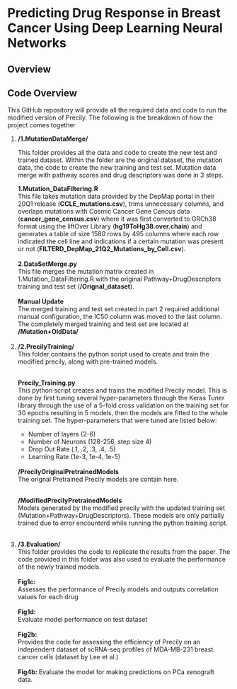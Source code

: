 # Predicting Drug Response in Breast Cancer Using Deep Learning Neural Networks

<h2>Overview</h2>
<h2>Code Overview</h2>
<p>This GitHub repository will provide all the required data and code to run the modified version of Precily. The following is the breakdown of how the project comes together</p>
<ol>
  <li><b>/1.MutationDataMerge/</b></li>
  <p>This folder provides all the data and code to create the new test and trained dataset. Within the folder are the original dataset, the mutation data, the code to create the new training and test set. Mutation data merge with pathway scores and drug descriptors was done in 3 steps. <br> </p>
  <b>1.Mutation_DataFiltering.R</b> <br>
  This file takes mutation data provided by the DepMap portal in their 20Q1 release (<b>CCLE_mutations.csv</b>), trims unnecessary columns, and overlaps mutations with Cosmic Cancer Gene Cencus data (<b>cancer_gene_census.csv</b>) where it was first converted to GRCh38 format using the liftOver Library (<b>hg19ToHg38.over.chain</b>) and generates a table of size 1580 rows by 495 columns where each row indicated the cell line and indications if a certain mutation was present or not (<b>FILTERD_DepMap_21Q2_Mutations_by_Cell.csv</b>). <br><br>
  <b>2.DataSetMerge.py</b><br>
  This file merges the mutation matrix created in 1.Mutation_DataFiltering.R with the original Pathway+DrugDescriptors   
  training and test set (<b>/Orignal_dataset</b>). <br><br>
  <b>Manual Update</b><br>
  The merged training and test set created in part 2 required additional manual configuration, the IC50 column was moved to   
  the last column. The completely merged training and test set are located at <b>/Mutation+OldData/</b>
  <br><br>
  <li><b>/2.PrecilyTraining/</b></li>
  This folder contains the python script used to create and train the modified precily, along with pre-trained models.<br><br>
  
  <b>Precily_Training.py</b> <br>
  This python script creates and trains the modified Precily model. This is done by first tuning several hyper-parameters through the Keras Tuner library through the use of a 
  5-fold cross validation on the training set for 30 epochs resulting in 5 models, then the models are fitted to the whole training set. The hyper-parameters that were tuned 
  are listed below:
  <ul>
    <li>Number of layers (2-6)</li>
    <li>Number of Neurons (128-256, step size 4)</li>
    <li>Drop Out Rate (.1, .2, .3, .4, .5)</li>
   <li>Learning Rate (1e-3, 1e-4, 1e-5)</li>
  </ul> <br>
  <b>/PrecilyOriginalPretrainedModels</b><br>
  The orignal Pretrained Precily models are contain here.<br><br>

  <b>/ModifiedPrecilyPretrainedModels</b><br>
  Models generated by the modified precily with the updated training set (Mutation+Pathway+DrugDescriptors). These models     are only partially trained due to error encounterd while running the python training script. <br><br>
  
  <li><b>/3.Evaluation/</b></li>
  This folder provides the code to replicate the results from the paper. The code provided in this folder was also used to evaluate the performance of the newly trained models.  <br><br>
  <b>Fig1c: </b> <br>
  Assesses the performance of Precily models and outputs correlation values for each drug<br><br>
  <b>Fig1d: </b> <br>
  Evaluate model performance on test dataset<br><br>
  <b>Fig2b: </b> <br>
  Provides the code for assessing the efficiency of Precily on an independent dataset of scRNA-seq profiles of MDA-MB-231 breast cancer cells (dataset by Lee et al.)<br><br>
  <b>Fig4b: </b> 
  Evaluate the model for making predictions on PCa xenograft data.
  
</ol>
